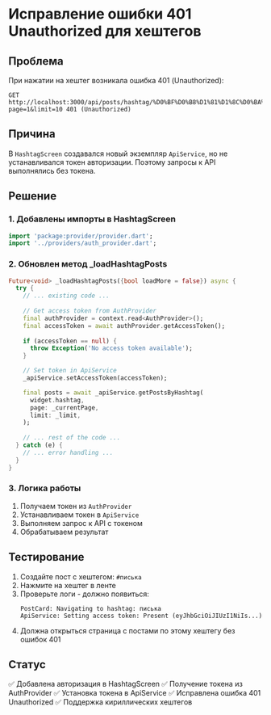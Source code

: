 # Исправление ошибки 401 Unauthorized для хештегов

## Проблема
При нажатии на хештег возникала ошибка 401 (Unauthorized):
```
GET http://localhost:3000/api/posts/hashtag/%D0%BF%D0%B8%D1%81%D1%8C%D0%BA%D0%B0?page=1&limit=10 401 (Unauthorized)
```

## Причина
В `HashtagScreen` создавался новый экземпляр `ApiService`, но не устанавливался токен авторизации. Поэтому запросы к API выполнялись без токена.

## Решение

### 1. Добавлены импорты в HashtagScreen
```dart
import 'package:provider/provider.dart';
import '../providers/auth_provider.dart';
```

### 2. Обновлен метод _loadHashtagPosts
```dart
Future<void> _loadHashtagPosts({bool loadMore = false}) async {
  try {
    // ... existing code ...
    
    // Get access token from AuthProvider
    final authProvider = context.read<AuthProvider>();
    final accessToken = await authProvider.getAccessToken();
    
    if (accessToken == null) {
      throw Exception('No access token available');
    }

    // Set token in ApiService
    _apiService.setAccessToken(accessToken);

    final posts = await _apiService.getPostsByHashtag(
      widget.hashtag,
      page: _currentPage,
      limit: _limit,
    );
    
    // ... rest of the code ...
  } catch (e) {
    // ... error handling ...
  }
}
```

### 3. Логика работы
1. Получаем токен из `AuthProvider`
2. Устанавливаем токен в `ApiService`
3. Выполняем запрос к API с токеном
4. Обрабатываем результат

## Тестирование
1. Создайте пост с хештегом: `#писька`
2. Нажмите на хештег в ленте
3. Проверьте логи - должно появиться:
   ```
   PostCard: Navigating to hashtag: писька
   ApiService: Setting access token: Present (eyJhbGciOiJIUzI1NiIs...)
   ```
4. Должна открыться страница с постами по этому хештегу без ошибок 401

## Статус
✅ Добавлена авторизация в HashtagScreen
✅ Получение токена из AuthProvider
✅ Установка токена в ApiService
✅ Исправлена ошибка 401 Unauthorized
✅ Поддержка кириллических хештегов
